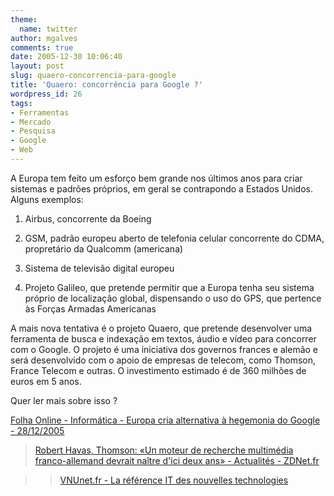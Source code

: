 ```yaml
---
theme:
  name: twitter
author: mgalves
comments: true
date: 2005-12-30 10:06:40
layout: post
slug: quaero-concorrencia-para-google
title: 'Quaero: concorrência para Google ?'
wordpress_id: 26
tags:
- Ferramentas
- Mercado
- Pesquisa
- Google
- Web
---
```


A Europa tem feito um esforço bem grande nos últimos anos para criar sistemas e padrões próprios, em geral se contrapondo a Estados Unidos. Alguns exemplos:



	
  1. Airbus, concorrente da Boeing

	
  2. GSM, padrão europeu aberto de telefonia celular concorrente do CDMA, propretário da Qualcomm (americana)

	
  3. Sistema de televisão digital europeu

	
  4. Projeto Galileo, que pretende permitir que a Europa tenha seu sistema próprio de localização global, dispensando o uso do GPS, que pertence às Forças Armadas Americanas


A mais nova tentativa é o projeto Quaero, que pretende desenvolver uma ferramenta de busca e indexação em textos, áudio e vídeo para concorrer com o Google. O projeto é uma iniciativa dos governos frances e alemão e será desenvolvido com o apoio de empresas de telecom, como Thomson, France Telecom e outras. O investimento estimado é de 360 milhões de euros em 5 anos.

Quer ler mais sobre isso ?

[Folha Online - Informática - Europa cria alternativa à hegemonia do Google - 28/12/2005](http://www1.folha.uol.com.br/folha/informatica/ult124u19432.shtml)


> [Robert Havas, Thomson: «Un moteur de recherche multimédia franco-allemand devrait naître d'ici deux ans» - Actualités - ZDNet.fr](http://www.zdnet.fr/actualites/internet/0,39020774,39221831,00.htm)

>
>> [VNUnet.fr - La référence IT des nouvelles technologies](http://www.vnunet.fr/)

>>
>>> 

> 
> 

